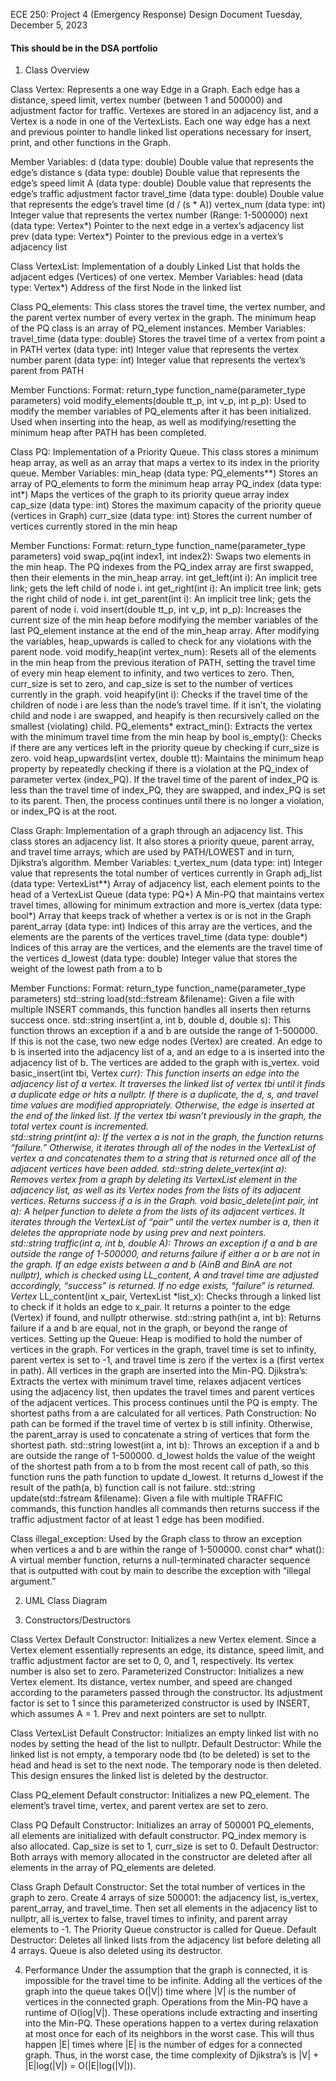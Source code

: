 ECE 250: Project 4 (Emergency Response) Design Document
Tuesday, December 5, 2023
#### This should be in the DSA portfolio 
1. Class Overview

Class Vertex: Represents a one way Edge in a Graph. Each edge has a distance, speed limit, vertex number (between 1 and 500000) and adjustment factor for traffic. Vertexes are stored in an adjacency list, and a Vertex is a node in one of the VertexLists. Each one way edge has a next and previous pointer to handle linked list operations necessary for insert, print, and other functions in the Graph.

Member Variables:
d (data type: double)			Double value that represents the edge’s distance
s (data type: double)			Double value that represents the edge’s speed limit
A (data type: double)			Double value that represents the edge’s traffic adjustment factor
travel_time (data type: double)		Double value that represents the edge’s travel time (d / (s * A))
vertex_num (data type: int)		Integer value that represents the vertex number (Range: 1-500000)
next (data type: Vertex*)			Pointer to the next edge in a vertex’s adjacency list	
prev (data type: Vertex*)			Pointer to the previous edge in a vertex’s adjacency list	

Class VertexList: Implementation of a doubly Linked List that holds the adjacent edges (Vertices) of one vertex. 
Member Variables:
head (data type: Vertex*)			Address of the first Node in the linked list

Class PQ_elements:  This class stores the travel time, the vertex number, and the parent vertex number of every vertex in the graph. The minimum heap of the PQ class is an array of PQ_element instances.
Member Variables:
travel_time (data type: double)		Stores the travel time of a vertex from point a in PATH
vertex (data type: int)			Integer value that represents the vertex number 
parent (data type: int)			Integer value that represents the vertex’s parent from PATH

Member Functions: 
Format: return_type function_name(parameter_type parameters)
void modify_elements(double tt_p, int v_p, int p_p): Used to modify the member variables of PQ_elements after it has been initialized. Used when inserting into the heap, as well as modifying/resetting the minimum heap after PATH has been completed.

Class PQ:  Implementation of a Priority Queue. This class stores a minimum heap array, as well as an array that maps a vertex to its index in the priority queue.
Member Variables:
min_heap (data type: PQ_elements**)	Stores an array of PQ_elements to form the minimum heap array
PQ_index (data type: int*)			Maps the vertices of the graph to its priority queue array index
cap_size (data type: int)			Stores the maximum capacity of the priority queue (vertices in Graph)
curr_size (data type: int)			Stores the current number of vertices currently stored in the min heap

Member Functions: 
Format: return_type function_name(parameter_type parameters)
void swap_pq(int index1, int index2): Swaps two elements in the min heap. The PQ indexes from the PQ_index array are first swapped, then their elements in the min_heap array.
int get_left(int i): An implicit tree link; gets the left child of node i.
int get_right(int i): An implicit tree link; gets the right child of node i.
int get_parent(int i): An implicit tree link; gets the parent of node i.
void insert(double tt_p, int v_p, int p_p): Increases the current size of the min heap before modifying the member variables of the last PQ_element instance at the end of the min_heap array. After modifying the variables, heap_upwards is called to check for any violations with the parent node.
void modify_heap(int vertex_num): Resets all of the elements in the min heap from the previous iteration of PATH, setting the travel time of every min heap element to infinity, and two vertices to zero. Then, curr_size is set to zero, and cap_size is set to the number of vertices currently in the graph.
void heapify(int i): Checks if the travel time of the children of node i are less than the node’s travel time. If it isn’t, the violating child and node i are swapped, and heapify is then recursively called on the smallest (violating) child.
PQ_elements* extract_min(): Extracts the vertex with the minimum travel time from the min heap by 
bool is_empty(): Checks if there are any vertices left in the priority queue by checking if curr_size is zero.
void heap_upwards(int vertex, double tt): Maintains the minimum heap property by repeatedly checking if there is a violation at the PQ_index of parameter vertex (index_PQ). If the travel time of the parent of index_PQ is less than the travel time of index_PQ, they are swapped, and index_PQ is set to its parent. Then, the process continues until there is no longer a violation, or index_PQ is at the root.

Class Graph:  Implementation of a graph through an adjacency list. This class stores an adjacency list. It also stores a priority queue, parent array, and travel time arrays, which are used by PATH/LOWEST and in turn, Djikstra’s algorithm.
Member Variables:
t_vertex_num (data type: int)	Integer value that represents the total number of vertices currently in Graph
adj_list (data type: VertexList**)	Array of adjacency list, each element points to the head of a VertexList
Queue (data type: PQ*)		A Min-PQ that maintains vertex travel times, allowing for minimum extraction and more
is_vertex (data type: bool*)	Array that keeps track of whether a vertex is or is not in the Graph
parent_array (data type: int)	Indices of this array are the vertices, and the elements are the parents of the vertices
travel_time (data type: double*)	Indices of this array are the vertices, and the elements are the travel time of the vertices
d_lowest (data type: double)	Integer value that stores the weight of the lowest path from a to b

Member Functions: 
Format: return_type function_name(parameter_type parameters)
std::string load(std::fstream &filename): Given a file with multiple INSERT commands, this function handles all inserts then returns success once.
std::string insert(int a, int b, double d, double s): This function throws an exception if a and b are outside the range of 1-500000. If this is not the case, two new edge nodes (Vertex) are created. An edge to b is inserted into the adjacency list of a, and an edge to a is inserted into the adjacency list of b. The vertices are added to the graph with is_vertex.
void basic_insert(int tbi, Vertex *curr): This function inserts an edge into the adjacency list of a vertex. It traverses the linked list of vertex tbi until it finds a duplicate edge or hits a nullptr. If there is a duplicate, the d, s, and travel time values are modified appropriately. Otherwise, the edge is inserted at the end of the linked list. If the vertex tbi wasn’t previously in the graph, the total vertex count is incremented.              
std::string print(int a): If the vertex a is not in the graph, the function returns “failure.” Otherwise, it iterates through all of the nodes in the VertexList of vertex a and concatenates them to a string that is returned once all of the adjacent vertices have been added.
std::string delete_vertex(int a): Removes vertex from a graph by deleting its VertexList element in the adjacency list, as well as its Vertex nodes from the lists of its adjacent vertices. Returns success if a is in the Graph.
void basic_delete(int pair, int a): A helper function to delete a from the lists of its adjacent vertices. It iterates through the VertexList of “pair” until the vertex number is a, then it deletes the appropriate node by using prev and next pointers.            
std::string traffic(int a, int b, double A): Throws an exception if a and b are outside the range of 1-500000, and returns failure if either a or b are not in the graph. If an edge exists between a and b (AinB and BinA are not nullptr), which is checked using LL_content, A and travel time are adjusted accordingly, “success” is returned. If no edge exists, “failure” is returned.
Vertex* LL_content(int x_pair, VertexList *list_x): Checks through a linked list to check if it holds an edge to x_pair. It returns a pointer to the edge (Vertex) if found, and nullptr otherwise.
std::string path(int a, int b): Returns failure if a and b are equal, not in the graph, or beyond the range of vertices. 
Setting up the Queue: Heap is modified to hold the number of vertices in the graph. For vertices in the graph, travel time is set to infinity, parent vertex is set to -1, and travel time is zero if the vertex is a (first vertex in path). All vertices in the graph are inserted into the Min-PQ.
Djikstra’s: Extracts the vertex with minimum travel time, relaxes adjacent vertices using the adjacency list, then updates the travel times and parent vertices of the adjacent vertices. This process continues until the PQ is empty. The shortest paths from a are calculated for all vertices.
Path Construction: No path can be formed if the travel time of vertex b is still infinity. Otherwise, the parent_array is used to concatenate a string of vertices that form the shortest path.
std::string lowest(int a, int b): Throws an exception if a and b are outside the range of 1-500000. d_lowest holds the value of the weight of the shortest path from a to b from the most recent call of path, so this function runs the path function to update d_lowest. It returns d_lowest if the result of the path(a, b) function call is not failure.
std::string update(std::fstream &filename): Given a file with multiple TRAFFIC commands, this function handles all commands then returns success if the traffic adjustment factor of at least 1 edge has been modified.


Class illegal_exception: Used by the Graph class to throw an exception when vertices a and b are within the range of 1-500000.
const char* what(): A virtual member function, returns a null-terminated character sequence that is outputted with cout by main to describe the exception with “illegal argument.”


2. UML Class Diagram


3. Constructors/Destructors

Class Vertex
Default Constructor: Initializes a new Vertex element. Since a Vertex element essentially represents an edge, its distance, speed limit, and traffic adjustment factor are set to 0, 0, and 1, respectively. Its vertex number is also set to zero. 
Parameterized Constructor: Initializes a new Vertex element. Its distance, vertex number, and speed are changed according to the parameters passed through the constructor. Its adjustment factor is set to 1 since this parameterized constructor is used by INSERT, which assumes A = 1. Prev and next pointers are set to nullptr.

Class VertexList
Default Constructor: Initializes an empty linked list with no nodes by setting the head of the list to nullptr.
Default Destructor: While the linked list is not empty, a temporary node tbd (to be deleted) is set to the head and head is set to the next node. The temporary node is then deleted. This design ensures the linked list is deleted by the destructor.

Class PQ_element
Default constructor: Initializes a new PQ_element. The element’s travel time, vertex, and parent vertex are set to zero.

Class PQ
Default Constructor: Initializes an array of 500001 PQ_elements, all elements are initialized with default constructor. PQ_index memory is also allocated. Cap_size is set to 1, curr_size is set to 0.
Default Destructor: Both arrays with memory allocated in the constructor are deleted after all elements in the array of PQ_elements are deleted.

Class Graph
Default Constructor: Set the total number of vertices in the graph to zero. Create 4 arrays of size 500001: the adjacency list, is_vertex, parent_array, and travel_time. Then set all elements in the adjacency list to nullptr, all is_vertex to false, travel times to infinity, and parent array elements to -1. The Priority Queue constructor is called for Queue.
Default Destructor: Deletes all linked lists from the adjacency list before deleting all 4 arrays. Queue is also deleted using its destructor.

4. Performance
Under the assumption that the graph is connected, it is impossible for the travel time to be infinite. 
Adding all the vertices of the graph into the queue takes O(|V|) time where |V| is the number of vertices in the connected graph. Operations from the Min-PQ have a runtime of O(log|V|). These operations include extracting and inserting into the Min-PQ. These operations happen to a vertex during relaxation at most once for each of its neighbors in the worst case. This will thus happen |E| times where |E| is the number of edges for a connected graph. Thus, in the worst case, the time complexity of Djikstra’s is |V| + |E|log(|V|) = O(|E|log(|V|)).

